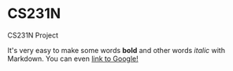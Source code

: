 # CS231N
CS231N Project

It's very easy to make some words **bold** and other words *italic* with Markdown. You can even [link to Google!](http://google.com)

